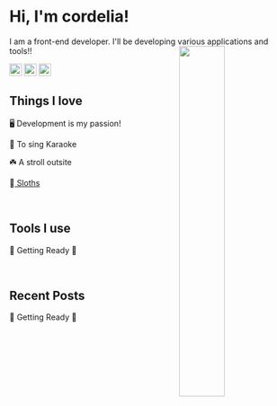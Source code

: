 # Hi, I'm cordelia!

<p>
  I am a front-end developer. I'll be developing various applications and tools!!
  <img src="https://github.com/cordelia-sixth/cordelia-sixth/assets/80014084/3752b983-1c22-481e-a4e7-a3cdf5b70883" align="right" width="40%" />
</p>
<p>
  <div align="left">
    <a href="https://twitter.com/cordelia_sixth" target="_blank"><img src="https://github.com/cordelia-sixth/cordelia-sixth/assets/80014084/087c07d0-29bb-409e-bb7b-f1f5b5e4a47e" width="22" alt="X" /></a>
    <a href="https://zenn.dev/cordelia" target="_blank"><img src="https://github.com/cordelia-sixth/cordelia-sixth/assets/80014084/4967875b-d0d5-49aa-962f-a1be71b1f606" width="22" alt="zenn" /></a>
    <a href="https://www.cordelia.dev/blog" target="_blank"><img src="https://github.com/cordelia-sixth/cordelia-sixth/assets/80014084/79f83fc3-4bb4-4173-842e-c50c6ec3ab7e" width="22" alt="My website" /></a>
  </div>
</p>

<p>
  <h2>Things I love</h4>
    <p>🖥 Development is my passion!</p>
    <p>🎤 To sing Karaoke</p>
    <p>☘️ A stroll outsite</p>
    <p>🦥<a href="https://www.youtube.com/results?search_query=sloth" target="_blank"> Sloths </a></p>
</p>

<!--
<p>
  <img src="https://github-readme-stats.vercel.app/api/top-langs/?username=cordelia-sixth&layout=donut&hide=ruby,php" height="228px"  />
</p>
-->

<br>

## Tools I use
🚧 Getting Ready 🚧

<br>

## Recent Posts
🚧 Getting Ready 🚧


<!-- 
<img src="https://github.com/cordelia-sixth/cordelia-sixth/assets/80014084/99ac7bcd-ae34-40a3-b910-e6e228e5471c" align="right" width="300px" height="100px" />
<img src="https://github.com/cordelia-sixth/cordelia-sixth/assets/80014084/583111a8-868e-424e-af32-fd39317185fb" align="right" width="40%" />
-->




<!--
## My skills
[![My Skills](https://skillicons.dev/icons?i=html,css,js,ts)](https://skillicons.dev)

**cordelia-sixth/cordelia-sixth** is a ✨ _special_ ✨ repository because its `README.md` (this file) appears on your GitHub profile.

Here are some ideas to get you started:

- 🔭 I’m currently working on ...
- 🌱 I’m currently learning ...
- 👯 I’m looking to collaborate on ...
- 🤔 I’m looking for help with ...
- 💬 Ask me about ...
- 📫 How to reach me: ...
- 😄 Pronouns: ...
- ⚡ Fun fact: ...
-->
